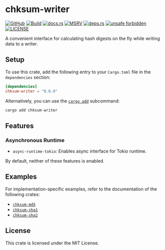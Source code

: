 # chksum-writer

[![GitHub](https://img.shields.io/badge/github-chksum--rs%2Fwriter-24292e?style=flat-square&logo=github "GitHub")](https://github.com/chksum-rs/writer)
[![Build](https://img.shields.io/github/actions/workflow/status/chksum-rs/writer/rust.yml?branch=master&style=flat-square&logo=github "Build")](https://github.com/chksum-rs/writer/actions/workflows/rust.yml)
[![docs.rs](https://img.shields.io/docsrs/chksum-writer?style=flat-square&logo=docsdotrs "docs.rs")](https://docs.rs/chksum-writer/)
[![MSRV](https://img.shields.io/badge/MSRV-1.70.0-informational?style=flat-square "MSRV")](https://github.com/chksum-rs/writer/blob/master/Cargo.toml)
[![deps.rs](https://deps.rs/crate/chksum-writer/0.0.0/status.svg?style=flat-square "deps.rs")](https://deps.rs/crate/chksum-writer/0.0.0)
[![unsafe forbidden](https://img.shields.io/badge/unsafe-forbidden-success.svg?style=flat-square "unsafe forbidden")](https://github.com/rust-secure-code/safety-dance)
[![LICENSE](https://img.shields.io/github/license/chksum-rs/writer?style=flat-square "LICENSE")](https://github.com/chksum-rs/writer/blob/master/LICENSE)

A convenient interface for calculating hash digests on the fly while writing data to a writer.

## Setup

To use this crate, add the following entry to your `Cargo.toml` file in the `dependencies` section:

```toml
[dependencies]
chksum-writer = "0.0.0"
```

Alternatively, you can use the [`cargo add`](https://doc.rust-lang.org/cargo/commands/cargo-add.html) subcommand:

```sh
cargo add chksum-writer
```

## Features

### Asynchronous Runtime

* `async-runtime-tokio`: Enables async interface for Tokio runtime.

By default, neither of these features is enabled.

## Examples

For implementation-specific examples, refer to the documentation of the following crates:

* [`chksum-md5`](https://crates.io/crates/chksum-md5)
* [`chksum-sha1`](https://crates.io/crates/chksum-sha1)
* [`chksum-sha2`](https://crates.io/crates/chksum-sha2)

## License

This crate is licensed under the MIT License.
